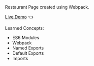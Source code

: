 Restaurant Page created using Webpack.

[Live Demo](https://gonzalo102.github.io/Restaurant/) :point_left:

Learned Concepts: 
* ES6 Modules
* Webpack
* Named Exports
* Default Exports
* Imports





